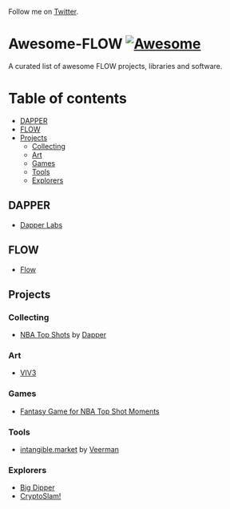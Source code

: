 Follow me on [Twitter](https://twitter.com/GianniDalerta).

# Awesome-FLOW [![Awesome](https://cdn.rawgit.com/sindresorhus/awesome/d7305f38d29fed78fa85652e3a63e154dd8e8829/media/badge.svg)](https://github.com/sindresorhus/awesome)

A curated list of awesome FLOW projects, libraries and software.

Table of contents
=================

<!--ts-->
* [DAPPER](#dapper)
* [FLOW](#flow)
* [Projects](#projects)
  * [Collecting](#collecting)
  * [Art](#art)
  * [Games](#games)
  * [Tools](#tools)
  * [Explorers](#explorers)
<!--te-->

## DAPPER
- [Dapper Labs](https://dapperlabs.com/)
## FLOW
- [Flow](https://www.onflow.org/)

## Projects

### Collecting
- [NBA Top Shots](https://www.nbatopshot.com/) by [Dapper](https://www.dapperlabs.com/)

### Art
- [VIV3](https://viv3.com/)

### Games
- [Fantasy Game for NBA Top Shot Moments](https://www.swyysh.com/)

### Tools
- [intangible.market](https://intangible.market/) by [Veerman](https://twitter.com/veerman)

### Explorers
- [Big Dipper](https://flow.bigdipper.live/)
- [CryptoSlam!](https://www.cryptoslam.io/)
